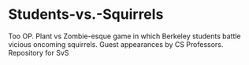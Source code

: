 # Students-vs.-Squirrels
Too OP. Plant vs Zombie-esque game in which Berkeley students battle vicious oncoming squirrels. Guest appearances by CS Professors. 
Repository for SvS

